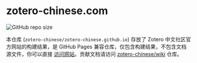 # zotero-chinese.com

<!-- 此文件将作为 zotero-chinese.github.io 仓库的自述文件，非此目录的说明文件 -->

![GitHub repo size](https://img.shields.io/github/repo-size/zotero-chinese/zotero-chinese.github.io)

本仓库 (`zotero-chinese/zotero-chinese.github.io`) 存放了 Zotero 中文社区官方网站的构建结果，是 GitHub Pages 兼容仓库，仅包含构建结果，不包含文档源文件，你可以直接 [访问网站](https://zotero-chinese.com)。贡献文档请访问 [zotero-chinese/wiki](https://github.com/zotero-chinese/wiki) 仓库。
